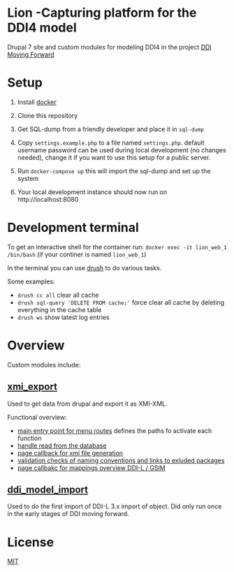 Lion -Capturing platform for the DDI4 model
===========================================

Drupal 7 site and custom modules for modeling DDI4 in the project [DDI Moving Forward](https://ddi-alliance.atlassian.net/wiki/pages/viewpage.action?pageId=491703)

# Setup

1. Install [docker](https://www.docker.com)

2. Clone this repository

3. Get SQL-dump from a friendly developer and place it in `sql-dump`

5. Copy `settings.example.php` to a file named `settings.php`.
   default username password can be used during local development (no changes needed), change it if you want to use this setup for a public server.

5. Run `docker-compose up` this will import the sql-dump and set up the system

6. Your local development instance should now run on http://localhost:8080

# Development terminal

To get an interactive shell for the container run: `docker exec -it lion_web_1 /bin/bash` (if your continer is named `lion_web_1`)

In the terminal you can use [drush](https://drushcommands.com) to do various tasks.

Some examples:

* `drush cc all` clear all cache
* `drush sql-query 'DELETE FROM cache;'` force clear all cache by deleting everything in the cache table
* `drush ws` show latest log entries

# Overview

Custom modules include: 
## [xmi_export](https://github.com/ddialliance/lion/tree/master/modules/custom/xmi_export)
Used to get data from drupal and export it as XMI-XML.

Functional overview:

* [main entry point for menu routes](https://github.com/ddialliance/lion/blob/master/modules/custom/xmi_export/xmi_export.module#L6) defines the paths fo activate each function
* [handle read from the database](https://github.com/ddialliance/lion/blob/master/modules/custom/xmi_export/xmi_export.inc)
* [page callback for xmi file generation](https://github.com/ddialliance/lion/blob/master/modules/custom/xmi_export/xmi_export.inc#L215)
* [validation checks of naming conventions and links to exluded packages](https://github.com/ddialliance/lion/blob/master/modules/custom/xmi_export/validate.inc)
* [page callbakc for mappings overview DDI-L / GSIM](https://github.com/ddialliance/lion/blob/master/modules/custom/xmi_export/mapping.inc)

## [ddi_model_import](https://github.com/ddialliance/lion/tree/master/modules/custom/ddi_model_import)
Used to do the first import of DDI-L 3.x import of object. Did only run once in the early stages of DDI moving forward.

# License
[MIT](LICENSE.md)